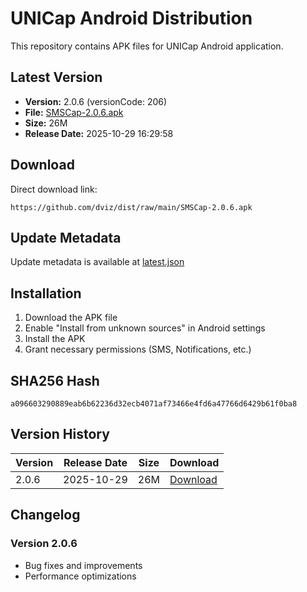 # UNICap Android Distribution

This repository contains APK files for UNICap Android application.

## Latest Version

- **Version:** 2.0.6 (versionCode: 206)
- **File:** [SMSCap-2.0.6.apk](SMSCap-2.0.6.apk)
- **Size:** 26M
- **Release Date:** 2025-10-29 16:29:58

## Download

Direct download link:
```
https://github.com/dviz/dist/raw/main/SMSCap-2.0.6.apk
```

## Update Metadata

Update metadata is available at [latest.json](latest.json)

## Installation

1. Download the APK file
2. Enable "Install from unknown sources" in Android settings
3. Install the APK
4. Grant necessary permissions (SMS, Notifications, etc.)

## SHA256 Hash

```
a096603290889eab6b62236d32ecb4071af73466e4fd6a47766d6429b61f0ba8
```

## Version History

| Version | Release Date | Size | Download |
|---------|--------------|------|----------|
| 2.0.6 | 2025-10-29 | 26M | [Download](SMSCap-2.0.6.apk) |

## Changelog

### Version 2.0.6
- Bug fixes and improvements
- Performance optimizations
